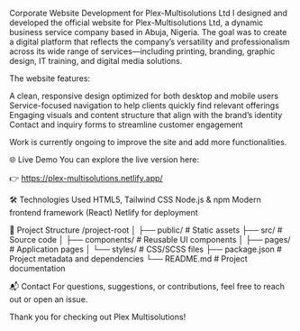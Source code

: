 Corporate Website Development for Plex-Multisolutions Ltd
I designed and developed the official website for Plex-Multisolutions Ltd, a dynamic business service company based in Abuja, Nigeria. The goal was to create a digital platform that reflects the company’s versatility and professionalism across its wide range of services—including printing, branding, graphic design, IT training, and digital media solutions.

The website features:

A clean, responsive design optimized for both desktop and mobile users Service-focused navigation to help clients quickly find relevant offerings Engaging visuals and content structure that align with the brand’s identity Contact and inquiry forms to streamline customer engagement

Work is currently ongoing to improve the site and add more functionalities.

🌐 Live Demo You can explore the live version here:

👉 https://plex-multisolutions.netlify.app/

🛠️ Technologies Used HTML5, Tailwind CSS Node.js & npm Modern frontend framework (React) Netlify for deployment

📂 Project Structure /project-root │ ├── public/ # Static assets ├── src/ # Source code │ ├── components/ # Reusable UI components │ ├── pages/ # Application pages │ └── styles/ # CSS/SCSS files ├── package.json # Project metadata and dependencies └── README.md # Project documentation

📬 Contact For questions, suggestions, or contributions, feel free to reach out or open an issue.

Thank you for checking out Plex Multisolutions!
